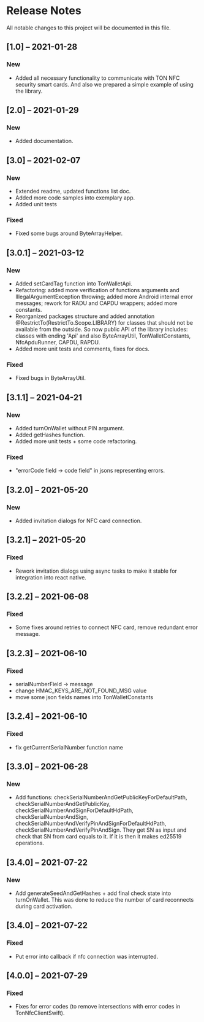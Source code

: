 # Release Notes

All notable changes to this project will be documented in this file.

## [1.0] – 2021-01-28

### New

- Added all necessary functionality to communicate with TON NFC security smart cards. And also we prepared a simple example of using the library.

## [2.0] – 2021-01-29

### New

- Added documentation.

## [3.0] – 2021-02-07

### New

- Extended readme, updated functions list doc.
- Added more code samples into exemplary app.
- Added unit tests

### Fixed

- Fixed some bugs around ByteArrayHelper.

## [3.0.1] – 2021-03-12

### New

- Added setCardTag function into TonWalletApi.
- Refactoring: added more verification of functions arguments and IllegalArgumentException throwing; added more Android internal error messages; rework for RADU and CAPDU wrappers; added more constants.
- Reorganized packages structure and added annotation @RestrictTo(RestrictTo.Scope.LIBRARY) for classes that should not be available from the outside. So now public API of the library includes: classes with ending 'Api' and also ByteArrayUtil, TonWalletConstants, NfcApduRunner, CAPDU, RAPDU.
- Added more unit tests and comments, fixes for docs.

### Fixed

- Fixed bugs in ByteArrayUtil.

## [3.1.1] – 2021-04-21

### New

- Added turnOnWallet without PIN argument.
- Added getHashes function.
- Added more unit tests + some code refactoring.

### Fixed 

- "errorCode field -> code field" in jsons representing errors.

## [3.2.0] – 2021-05-20

### New

- Added invitation dialogs for NFC card connection.

## [3.2.1] – 2021-05-20

### Fixed

- Rework invitation dialogs using async tasks to make it stable for integration into react native.

## [3.2.2] – 2021-06-08

### Fixed

- Some fixes around retries to connect NFC card, remove redundant error message.

## [3.2.3] – 2021-06-10

### Fixed

- serialNumberField -> message
- change HMAC_KEYS_ARE_NOT_FOUND_MSG value
- move some json fields names into TonWalletConstants

## [3.2.4] – 2021-06-10

### Fixed

- fix getCurrentSerialNumber function name

## [3.3.0] – 2021-06-28

### New

- Add functions: checkSerialNumberAndGetPublicKeyForDefaultPath, checkSerialNumberAndGetPublicKey, checkSerialNumberAndSignForDefaultHdPath, checkSerialNumberAndSign, checkSerialNumberAndVerifyPinAndSignForDefaultHdPath, checkSerialNumberAndVerifyPinAndSign. They get SN as input and check that SN from card equals to it. If it is then it makes ed25519 operations.

## [3.4.0] – 2021-07-22

### New

- Add generateSeedAndGetHashes + add final check state into turnOnWallet. This was done to reduce the number of card reconnects during card activation.

## [3.4.0] – 2021-07-22

### Fixed

- Put error into callback if nfc connection was interrupted.

## [4.0.0] – 2021-07-29

### Fixed

- Fixes for error codes (to remove intersections with error codes in TonNfcClientSwift).
